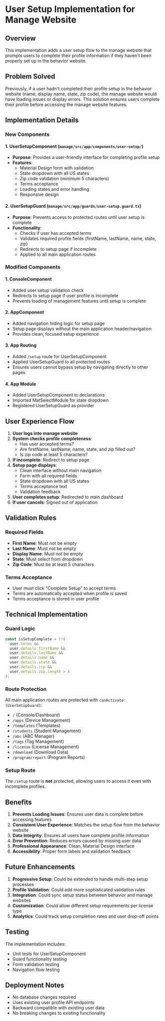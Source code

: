 # User Setup Implementation for Manage Website

## Overview
This implementation adds a user setup flow to the manage website that prompts users to complete their profile information if they haven't been properly set up in the behavior website.

## Problem Solved
Previously, if a user hadn't completed their profile setup in the behavior website (name, display name, state, zip code), the manage website would have loading issues or display errors. This solution ensures users complete their profile before accessing the manage website features.

## Implementation Details

### New Components

#### 1. UserSetupComponent (`manage/src/app/components/user-setup/`)
- **Purpose**: Provides a user-friendly interface for completing profile setup
- **Features**:
  - Material Design form with validation
  - State dropdown with all US states
  - Zip code validation (minimum 5 characters)
  - Terms acceptance
  - Loading states and error handling
  - Responsive design

#### 2. UserSetupGuard (`manage/src/app/guards/user-setup.guard.ts`)
- **Purpose**: Prevents access to protected routes until user setup is complete
- **Functionality**:
  - Checks if user has accepted terms
  - Validates required profile fields (firstName, lastName, name, state, zip)
  - Redirects to setup page if incomplete
  - Applied to all main application routes

### Modified Components

#### 1. ConsoleComponent
- Added user setup validation check
- Redirects to setup page if user profile is incomplete
- Prevents loading of management features until setup is complete

#### 2. AppComponent
- Added navigation hiding logic for setup page
- Setup page displays without the main application header/navigation
- Provides clean, focused setup experience

#### 3. App Routing
- Added `/setup` route for UserSetupComponent
- Applied UserSetupGuard to all protected routes
- Ensures users cannot bypass setup by navigating directly to other pages

#### 4. App Module
- Added UserSetupComponent to declarations
- Imported MatSelectModule for state dropdown
- Registered UserSetupGuard as provider

## User Experience Flow

1. **User logs into manage website**
2. **System checks profile completeness**:
   - Has user accepted terms?
   - Are firstName, lastName, name, state, and zip filled out?
   - Is zip code at least 5 characters?
3. **If incomplete**: Redirect to setup page
4. **Setup page displays**:
   - Clean interface without main navigation
   - Form with all required fields
   - State dropdown with all US states
   - Terms acceptance text
   - Validation feedback
5. **User completes setup**: Redirected to main dashboard
6. **If user cancels**: Signed out of application

## Validation Rules

### Required Fields
- **First Name**: Must not be empty
- **Last Name**: Must not be empty  
- **Display Name**: Must not be empty
- **State**: Must select from dropdown
- **Zip Code**: Must be at least 5 characters

### Terms Acceptance
- User must click "Complete Setup" to accept terms
- Terms are automatically accepted when profile is saved
- Terms acceptance is stored in user profile

## Technical Implementation

### Guard Logic
```typescript
const isSetupComplete = !!(
  user.terms &&
  user.details.firstName && 
  user.details.lastName &&
  user.details.name && 
  user.details.state && 
  user.details.zip && 
  user.details.zip.length > 4
);
```

### Route Protection
All main application routes are protected with `canActivate: [UserSetupGuard]`:
- `/` (Console/Dashboard)
- `/apps` (Device Management)
- `/templates` (Templates)
- `/students` (Student Management)
- `/abc` (ABC Manager)
- `/tags` (Tag Management)
- `/license` (License Management)
- `/download` (Download Data)
- `/program/report` (Program Reports)

### Setup Route
The `/setup` route is **not** protected, allowing users to access it even with incomplete profiles.

## Benefits

1. **Prevents Loading Issues**: Ensures user data is complete before accessing features
2. **Consistent User Experience**: Matches the setup flow from the behavior website
3. **Data Integrity**: Ensures all users have complete profile information
4. **Error Prevention**: Reduces errors caused by missing user data
5. **Professional Appearance**: Clean, Material Design interface
6. **Accessibility**: Proper form labels and validation feedback

## Future Enhancements

1. **Progressive Setup**: Could be extended to handle multi-step setup processes
2. **Profile Validation**: Could add more sophisticated validation rules
3. **Integration**: Could sync setup status between behavior and manage websites
4. **Customization**: Could allow different setup requirements per license type
5. **Analytics**: Could track setup completion rates and user drop-off points

## Testing

The implementation includes:
- Unit tests for UserSetupComponent
- Guard functionality testing
- Form validation testing
- Navigation flow testing

## Deployment Notes

- No database changes required
- Uses existing user profile API endpoints
- Backward compatible with existing user data
- No breaking changes to existing functionality